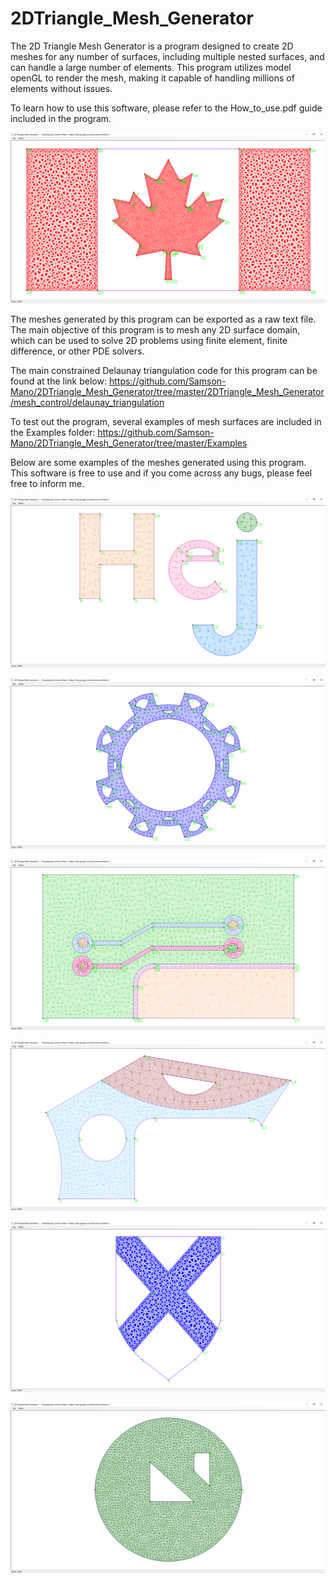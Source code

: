 # 2DTriangle_Mesh_Generator

The 2D Triangle Mesh Generator is a program designed to create 2D meshes for any number of surfaces, including multiple nested surfaces, and can handle a large number of elements. This program utilizes model openGL to render the mesh, making it capable of handling millions of elements without issues. 

To learn how to use this software, please refer to the How_to_use.pdf guide included in the program. 

![Canadian Flag](./Images/Canadian_flag_sf5.png "Canadian Flag example")


The meshes generated by this program can be exported as a raw text file. The main objective of this program is to mesh any 2D surface domain, which can be used to solve 2D problems using finite element, finite difference, or other PDE solvers.

The main constrained Delaunay triangulation code for this program can be found at the link below:
https://github.com/Samson-Mano/2DTriangle_Mesh_Generator/tree/master/2DTriangle_Mesh_Generator/mesh_control/delaunay_triangulation

To test out the program, several examples of mesh surfaces are included in the Examples folder:
https://github.com/Samson-Mano/2DTriangle_Mesh_Generator/tree/master/Examples

Below are some examples of the meshes generated using this program. This software is free to use and if you come across any bugs, please feel free to inform me.

![Hello Sweden](./Images/Hej.png "Hello Sweden")

![Gear Example](./Images/gear_example.png "Gear Example")

![Wire Example](./Images/wire_coarse_fine_check.png "Wire Coarse")

![Mesh with shared boundary](./Images/rans_shape.png "Adjacent Meshes")

![Nova Scotia](./Images/NS_emb.png "Hello Nova Scotia")

![Circle with Holes](./Images/circle_with_2holes.png "Circle with Holes")


